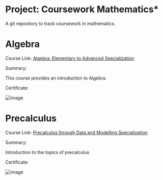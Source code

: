 # **Project: Coursework Mathematics***

A git repository to track coursework in mathematics.

# Algebra

Course Link: [Algebra: Elementary to Advanced Specialization](https://www.coursera.org/specializations/algebra-elementary-to-advanced)

Summary: 

This course provides an introduction to Algebra.

Certificate: 

![image](https://user-images.githubusercontent.com/96816530/176493193-dca2ba79-1c6c-41bf-b814-0bb2a7673732.png)


# Precalculus

Course Link: [Precalculus through Data and Modelling Specialization](https://www.coursera.org/specializations/precalculus-data-modelling)

Summary:

Introduction to the topics of precalculus

Certificate:

![image](https://user-images.githubusercontent.com/96816530/176964604-f755066b-4f0f-4606-96a8-98693e5d5275.png)
